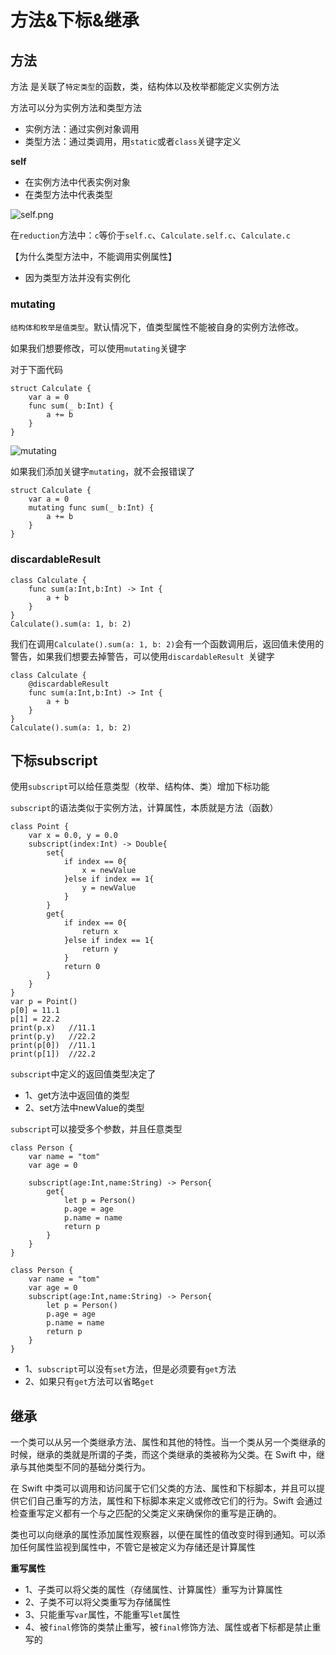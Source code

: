 # 方法&下标&继承 

## 方法

方法 是关联了`特定类型`的函数，类，结构体以及枚举都能定义实例方法

方法可以分为实例方法和类型方法
- 实例方法：通过实例对象调用
- 类型方法：通过类调用，用`static`或者`class`关键字定义


**self**
- 在实例方法中代表实例对象
- 在类型方法中代表类型


![self.png](https://upload-images.jianshu.io/upload_images/2348494-436261f95ddc32fe.png?imageMogr2/auto-orient/strip%7CimageView2/2/w/1240)

在`reduction`方法中：`c`等价于`self.c`、`Calculate.self.c`、`Calculate.c`


【为什么类型方法中，不能调用实例属性】
- 因为类型方法并没有实例化


### mutating

`结构体和枚举是值类型`。默认情况下，值类型属性不能被自身的实例方法修改。

如果我们想要修改，可以使用`mutating`关键字


对于下面代码
```
struct Calculate {
    var a = 0
    func sum(_ b:Int) {
        a += b
    }   
}
```

![mutating](https://upload-images.jianshu.io/upload_images/2348494-641e2528c9ea4516.png?imageMogr2/auto-orient/strip%7CimageView2/2/w/1240)

如果我们添加关键字`mutating`，就不会报错误了
```
struct Calculate {
    var a = 0
    mutating func sum(_ b:Int) {
        a += b
    }
}
```


### discardableResult

```
class Calculate {
    func sum(a:Int,b:Int) -> Int {
        a + b
    }
}
Calculate().sum(a: 1, b: 2)
```

我们在调用`Calculate().sum(a: 1, b: 2)`会有一个函数调用后，返回值未使用的警告，如果我们想要去掉警告，可以使用`discardableResult `关键字

```
class Calculate {
    @discardableResult
    func sum(a:Int,b:Int) -> Int {
        a + b
    }
}
Calculate().sum(a: 1, b: 2)
```

## 下标subscript


使用`subscript`可以给任意类型（枚举、结构体、类）增加下标功能

`subscript`的语法类似于实例方法，计算属性，本质就是方法（函数）


```
class Point {
    var x = 0.0, y = 0.0
    subscript(index:Int) -> Double{
        set{
            if index == 0{
                x = newValue
            }else if index == 1{
                y = newValue
            }
        }
        get{
            if index == 0{
                return x
            }else if index == 1{
                return y
            }
            return 0
        }
    }
}
var p = Point()
p[0] = 11.1
p[1] = 22.2
print(p.x)   //11.1
print(p.y)   //22.2
print(p[0])  //11.1
print(p[1])  //22.2
```

`subscript`中定义的返回值类型决定了
 - 1、get方法中返回值的类型
 - 2、set方法中newValue的类型

`subscript`可以接受多个参数，并且任意类型

```
class Person {
    var name = "tom"
    var age = 0
    
    subscript(age:Int,name:String) -> Person{
        get{
            let p = Person()
            p.age = age
            p.name = name
            return p
        }
    }
}
```

```
class Person {
    var name = "tom"
    var age = 0
    subscript(age:Int,name:String) -> Person{
        let p = Person()
        p.age = age
        p.name = name
        return p
    }
}
```
- 1、`subscript`可以没有`set`方法，但是必须要有`get`方法
- 2、如果只有`get`方法可以省略`get`


## 继承


一个类可以从另一个类继承方法、属性和其他的特性。当一个类从另一个类继承的时候，继承的类就是所谓的子类，而这个类继承的类被称为父类。在 Swift 中，继承与其他类型不同的基础分类行为。

在 Swift 中类可以调用和访问属于它们父类的方法、属性和下标脚本，并且可以提供它们自己重写的方法，属性和下标脚本来定义或修改它们的行为。Swift 会通过检查重写定义都有一个与之匹配的父类定义来确保你的重写是正确的。

类也可以向继承的属性添加属性观察器，以便在属性的值改变时得到通知。可以添加任何属性监视到属性中，不管它是被定义为存储还是计算属性


**重写属性**
- 1、子类可以将父类的属性（存储属性、计算属性）重写为计算属性
- 2、子类不可以将父类重写为存储属性
- 3、只能重写`var`属性，不能重写`let`属性
- 4、被`final`修饰的类禁止重写，被`final`修饰方法、属性或者下标都是禁止重写的





























